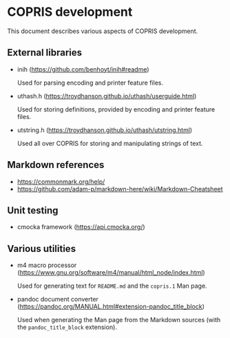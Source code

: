 # COPRIS development

This document describes various aspects of COPRIS development.


## External libraries

- inih (<https://github.com/benhoyt/inih#readme>)

  Used for parsing encoding and printer feature files.
  
- uthash.h (<https://troydhanson.github.io/uthash/userguide.html>)

  Used for storing definitions, provided by encoding and printer feature files.
  
- utstring.h (<https://troydhanson.github.io/uthash/utstring.html>)

  Used all over COPRIS for storing and manipulating strings of text.


## Markdown references

- <https://commonmark.org/help/>
- <https://github.com/adam-p/markdown-here/wiki/Markdown-Cheatsheet>


## Unit testing

- cmocka framework (<https://api.cmocka.org/>)


## Various utilities

- m4 macro processor (<https://www.gnu.org/software/m4/manual/html_node/index.html>)

  Used for generating text for `README.md` and the `copris.1` Man page.

- pandoc document converter (<https://pandoc.org/MANUAL.html#extension-pandoc_title_block>)

  Used when generating the Man page from the Markdown sources (with the
  `pandoc_title_block` extension).
